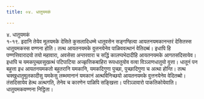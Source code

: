 ```yaml
---
title: ०४. धातुयमकं

---
```

४. धातुयमकं  
१-१९. इदानि तेयेव मूलयमके देसिते कुसलादिधम्मे धातुवसेन सङ्गण्हित्वा आयतनयमकानन्तरं देसितस्स धातुयमकस्स वण्णना होति। तत्थ आयतनयमके वुत्तनयेनेव पाळिववत्थानं वेतिदब्बं। इधापि हि पण्णत्तिवारादयो तयो महावारा, अवसेसा अन्तरवारा च सद्धिं कालप्पभेदादीहि आयतनयमके आगतसदिसायेव। इधापि च यमकपुच्छासुखत्थं पटिपाटिया अज्झत्तिकबाहिरा रूपधातुयोव वत्वा विञ्‍ञाणधातुयो वुत्ता। धातूनं पन बहुत्ता इध आयतनयमकतो बहुतरानि यमकानि, यमकदिगुणा पुच्छा, पुच्छादिगुणा च अत्था होन्ति। तत्थ चक्खुधातुमूलकादीसु यमकेसु लब्भमानानं यमकानं अत्थविनिच्छयो आयतनयमके वुत्तनयेनेव वेदितब्बो। तंसदिसायेव हेत्थ अत्थगति, तेनेव च कारणेन पाळिपि सङ्खित्ता। परिञ्‍ञावारो पाकतिकोयेवाति।  
धातुयमकवण्णना निट्ठिता।  